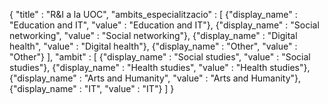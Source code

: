 {
	"title" : "R&I a la UOC",
	"ambits_especialitzacio" : [
		{"display_name" : "Education and IT", "value" : "Education and IT"},
		{"display_name" : "Social networking", "value" : "Social networking"},
		{"display_name" : "Digital health", "value" : "Digital health"},
		{"display_name" : "Other", "value" : "Other"}
	], 
	"ambit" : [
		{"display_name" : "Social studies", "value" : "Social studies"},
		{"display_name" : "Health studies", "value" : "Health studies"},
		{"display_name" : "Arts and Humanity", "value" : "Arts and Humanity"},
		{"display_name" : "IT", "value" : "IT"}
	]
}